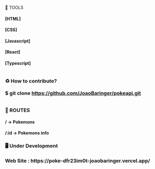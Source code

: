 🔨 TOOLS

<h4>[HTML]
<h4>[CSS]
<h4>[Javascript]
<h4>[React]
<h4>[Typescript]
<br><br>
<h3>♻️ How to contribute?
<br><br

  $ git clone https://github.com/JoaoBaringer/pokeapi.git<br><br>

📌 ROUTES

<h4> / -> Pokemons
<h4> /:id -> Pokemons info

<h3>🖥️ Under Development

<h3> Web Site : https://poke-dfr23im0t-joaobaringer.vercel.app/

